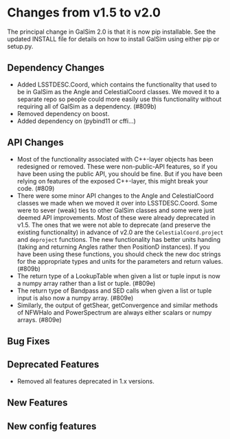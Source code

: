 Changes from v1.5 to v2.0
=========================

The principal change in GalSim 2.0 is that it is now pip installable.
See the updated INSTALL file for details on how to install GalSim using
either pip or setup.py.

Dependency Changes
------------------

- Added LSSTDESC.Coord, which contains the functionality that used to be in
  GalSim as the Angle and CelestialCoord classes.  We moved it to a separate
  repo so people could more easily use this functionality without requiring all
  of GalSim as a dependency. (#809b)
- Removed dependency on boost.
- Added dependency on (pybind11 or cffi...)


API Changes
-----------

- Most of the functionality associated with C++-layer objects has been
  redesigned or removed.  These were non-public-API features, so if you have
  been using the public API, you should be fine.  But if you have been relying
  on features of the exposed C++-layer, this might break your code. (#809)
- There were some minor API changes to the Angle and CelestialCoord classes we
  made when we moved it over into LSSTDESC.Coord.  Some were to sever (weak)
  ties to other GalSim classes and some were just deemed API improvements.
  Most of these were already deprecated in v1.5.  The ones that we were not
  able to deprecate (and preserve the existing functionality) in advance of
  v2.0 are the `CelestialCoord.project` and `deproject` functions.  The new
  functionality has better units handing (taking and returning Angles rather
  then PositionD instances).  If you have been using these functions, you
  should check the new doc strings for the appropriate types and units for the
  parameters and return values. (#809b)
- The return type of a LookupTable when given a list or tuple input is now a
  numpy array rather than a list or tuple. (#809e)
- The return type of Bandpass and SED calls when given a list or tuple input
  is also now a numpy array. (#809e)
- Similarly, the output of getShear, getConvergence and similar methods of
  NFWHalo and PowerSpectrum are always either scalars or numpy arrays. (#809e)


Bug Fixes
---------



Deprecated Features
-------------------

- Removed all features deprecated in 1.x versions.


New Features
------------



New config features
-------------------

